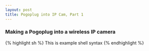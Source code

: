 ```yaml
---
layout: post
title: Pogoplug into IP Cam, Part 1
---
```


### Making a Pogoplug into a wireless IP camera

{% highlight sh %}
This is example shell syntax
{% endhighlight %}
